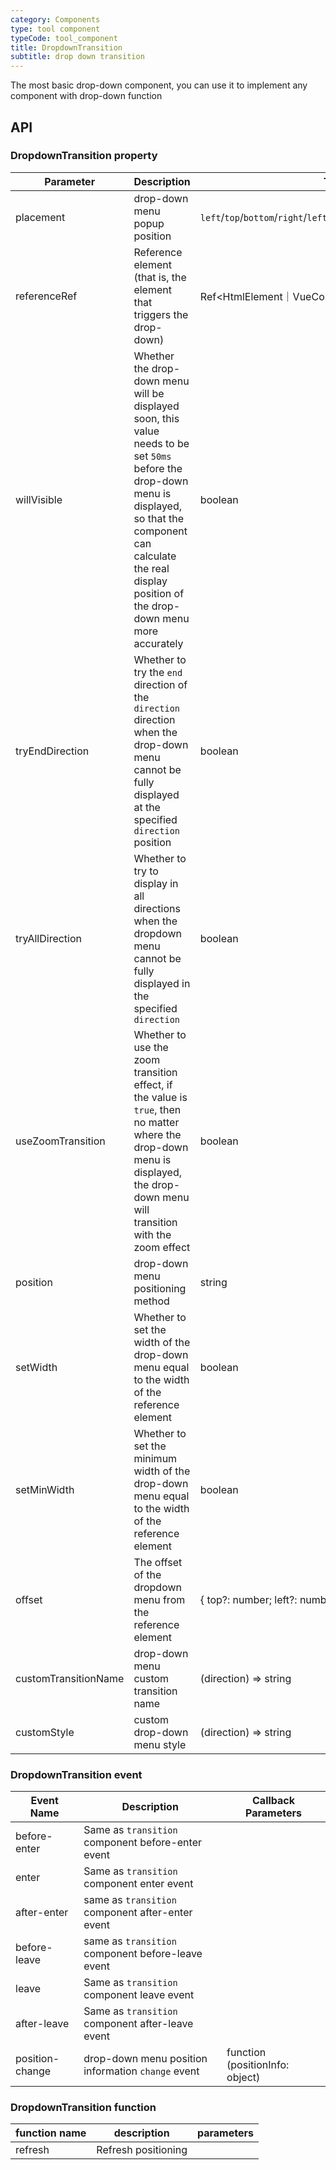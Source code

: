 ```yaml
---
category: Components
type: tool component
typeCode: tool_component
title: DropdownTransition
subtitle: drop down transition
---
```


The most basic drop-down component, you can use it to implement any component with drop-down function

## API

### DropdownTransition property

| Parameter | Description | Type | Default |
|----------------------|---------------------------------------------------------|-------------------------------------------------------------------------|----------|
| placement | drop-down menu popup position | `left`/`top`/`bottom`/`right`/`leftEnd`/`topEnd`/`bottomEnd`/`rightEnd` | bottom |
| referenceRef | Reference element (that is, the element that triggers the drop-down) | Ref<HtmlElement｜VueComponent > | |
| willVisible | Whether the drop-down menu will be displayed soon, this value needs to be set `50ms` before the drop-down menu is displayed, so that the component can calculate the real display position of the drop-down menu more accurately | boolean | false |
| tryEndDirection | Whether to try the `end` direction of the `direction` direction when the drop-down menu cannot be fully displayed at the specified `direction` position | boolean | true |
| tryAllDirection | Whether to try to display in all directions when the dropdown menu cannot be fully displayed in the specified `direction` | boolean | true |
| useZoomTransition | Whether to use the zoom transition effect, if the value is `true`, then no matter where the drop-down menu is displayed, the drop-down menu will transition with the zoom effect | boolean | false |
| position | drop-down menu positioning method | string | absolute |
| setWidth | Whether to set the width of the drop-down menu equal to the width of the reference element | boolean | false |
| setMinWidth | Whether to set the minimum width of the drop-down menu equal to the width of the reference element | boolean | false |
| offset | The offset of the dropdown menu from the reference element | { top?: number; left?: number; } | false |
| customTransitionName | drop-down menu custom transition name | (direction) => string | |
| customStyle | custom drop-down menu style | (direction) => string | |


### DropdownTransition event

| Event Name | Description                                        | Callback Parameters |
|--------------|----------------------------------------------------|------|
| before-enter | Same as `transition` component before-enter event  | |
| enter | Same as `transition` component enter event         | |
| after-enter | same as `transition` component after-enter event   | |
| before-leave | same as `transition` component before-leave event  | |
| leave | Same as `transition` component leave event         | |
| after-leave | Same as `transition` component after-leave event   | |
| position-change | drop-down menu position information `change` event | function (positionInfo: object) |


### DropdownTransition function

| function name | description | parameters |
|------|--------|----------------------------|
| refresh | Refresh positioning | |
